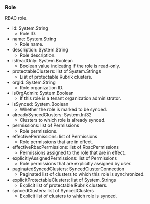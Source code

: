 ### Role
RBAC role.

- id: System.String
  - Role ID.
- name: System.String
  - Role name.
- description: System.String
  - Role description.
- isReadOnly: System.Boolean
  - Boolean value indicating if the role is read-only.
- protectableClusters: list of System.Strings
  - List of protectable Rubrik clusters.
- orgId: System.String
  - Role organization ID.
- isOrgAdmin: System.Boolean
  - If this role is a tenant organization administrator.
- isSynced: System.Boolean
  - Whether the role is marked to be synced.
- alreadySyncedClusters: System.Int32
  - Clusters to which role is already synced.
- permissions: list of Permissions
  - Role permissions.
- effectivePermissions: list of Permissions
  - Role permissions that are in effect.
- effectiveRbacPermissions: list of RbacPermissions
  - Permissions assigned to the role that are in effect.
- explicitlyAssignedPermissions: list of Permissions
  - Role permissions that are explicitly assigned by user.
- paginatedSyncedClusters: SyncedClusterConnection
  - Paginated list of clusters to which this role is synchronized.
- explicitProtectableClusters: list of System.Strings
  - Explicit list of protectable Rubrik clusters.
- syncedClusters: list of SyncedClusters
  - Explicit list of clusters to which role is synced.
